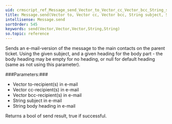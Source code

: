```yaml
---
uid: crmscript_ref_Message_send_Vector_to_Vector_cc_Vector_bcc_String_subject_String_bodyHeading
title: Message.send(Vector to, Vector cc, Vector bcc, String subject, String bodyHeading)
intellisense: Message.send
sortOrder: 545
keywords: send(Vector,Vector,Vector,String,String)
so.topic: reference
---
```


Sends an e-mail-version of the message to the main contacts on the parent ticket.
Using the given subject, and a given heading for the body part - the body heading may be empty for no heading, or null for default heading (same as not using this parameter).



###Parameters:###


 - Vector to-recipient(s) in e-mail
 - Vector cc-recipient(s) in e-mail
 - Vector bcc-recipient(s) in e-mail
 - String subject in e-mail
 - String body heading in e-mail


Returns a bool of send result, true if successful.


